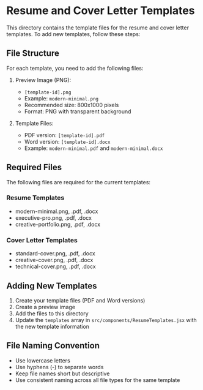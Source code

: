 # Resume and Cover Letter Templates

This directory contains the template files for the resume and cover letter templates. To add new templates, follow these steps:

## File Structure

For each template, you need to add the following files:

1. Preview Image (PNG):
   - `[template-id].png`
   - Example: `modern-minimal.png`
   - Recommended size: 800x1000 pixels
   - Format: PNG with transparent background

2. Template Files:
   - PDF version: `[template-id].pdf`
   - Word version: `[template-id].docx`
   - Example: `modern-minimal.pdf` and `modern-minimal.docx`

## Required Files

The following files are required for the current templates:

### Resume Templates
- modern-minimal.png, .pdf, .docx
- executive-pro.png, .pdf, .docx
- creative-portfolio.png, .pdf, .docx

### Cover Letter Templates
- standard-cover.png, .pdf, .docx
- creative-cover.png, .pdf, .docx
- technical-cover.png, .pdf, .docx

## Adding New Templates

1. Create your template files (PDF and Word versions)
2. Create a preview image
3. Add the files to this directory
4. Update the `templates` array in `src/components/ResumeTemplates.jsx` with the new template information

## File Naming Convention

- Use lowercase letters
- Use hyphens (-) to separate words
- Keep file names short but descriptive
- Use consistent naming across all file types for the same template 